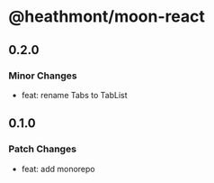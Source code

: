 # @heathmont/moon-react

## 0.2.0

### Minor Changes

- feat: rename Tabs to TabList

## 0.1.0

### Patch Changes

- feat: add monorepo
